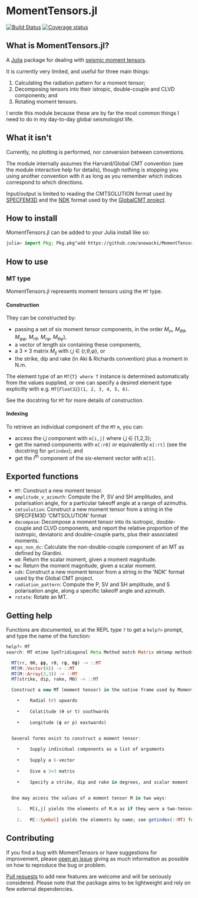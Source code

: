 # MomentTensors.jl

[![Build Status](https://github.com/anowacki/MomentTensors.jl/workflows/CI/badge.svg)](https://github.com/anowacki/MomentTensors.jl/actions)
[![Coverage status](https://codecov.io/gh/anowacki/MomentTensors.jl/branch/master/graph/badge.svg?token=knbujQ671A)](https://codecov.io/gh/anowacki/MomentTensors.jl)

## What is MomentTensors.jl?
A [Julia](http://julialang.org) package for dealing with [seismic moment
tensors](https://earthquake.usgs.gov/learn/glossary/?term=moment%20tensor).

It is currently very limited, and useful for three main things:

1. Calculating the radiation pattern for a moment tensor;
2. Decomposing tensors into their istropic, double-couple and CLVD
   components; and
3. Rotating moment tensors.

I wrote this module because these are by far the most common things I need to do
in my day-to-day global seismologist life.

## What it isn't
Currently, no plotting is performed, nor conversion between conventions.

The module internally assumes the Harvard/Global CMT convention (see the module
interactive help for details), though nothing is stopping you using another
convention with it as long as you remember which indices correspond to which
directions.

Input/output is limited to reading the CMTSOLUTION format used by
[SPECFEM3D](https://github.com/geodynamics/specfem3d) and the
[NDK](http://www.ldeo.columbia.edu/~gcmt/projects/CMT/catalog/allorder.ndk_explained)
format used by the [GlobalCMT project](https://globalcmt.org).

## How to install
MomentTensors.jl can be added to your Julia install like so:

```julia
julia> import Pkg; Pkg.pkg"add https://github.com/anowacki/MomentTensors.jl"
```


## How to use
### MT type
MomentTensors.jl represents moment tensors using the `MT` type.

#### Construction
They can be constructed by:
- passing a set of six moment tensor components, in the order
  _M<sub>rr</sub>, M<sub>θθ</sub>, M<sub>φφ</sub>,
  M<sub>rθ</sub>, M<sub>rφ</sub>, M<sub>θφ</sub>_),
- a vector of length six containing these components,
- a 3 × 3 matrix _M<sub>ij</sub>_ with
  _i,j_ ∈ {_r,θ,φ_}, or
- the strike, dip and rake (in Aki & Richards convention) plus a moment
  in N.m.

The element type of an `MT{T} where T` instance is determined
automatically from the values supplied, or one can specify a
desired element type explicitly with e.g. `MT{Float32}(1, 2, 3, 4, 5, 6)`.

See the docstring for `MT` for more details of construction.

#### Indexing
To retrieve an individual component of the `MT` `m`, you can:
- access the _i,j_ component with `m[i,j]` where _i,j_ ∈ {1,2,3};
- get the named components with `m[:rθ]` or equivalently `m[:rt]`
  (see the docstring for `getindex`); and
- get the _I_<sup>th</sup> component of the six-element vector with
  `m[I]`.


## Exported functions

- `MT`: Construct a new moment tensor.
- `amplitude_v_azimuth`: Compute the P, SV and SH amplitudes, and polarisation angle,
  for a particular takeoff angle at a range of azimuths.
- `cmtsolution`: Construct a new moment tensor from a string in the SPECFEM3D 'CMTSOLUTION'
   format
- `decompose`: Decompose a moment tensor into its isotropic, double-couple
  and CLVD components, and report the relative proportion of the isotropic,
  deviatoric and double-couple parts, plus their associated moments.
- `eps_non_dc`: Calculate the non-double-couple component of an MT as
  defined by Giardini.
- `m0`: Return the scalar moment, given a moment magnitude.
- `mw`: Return the moment magnitude, given a scalar moment.
- `ndk`: Construct a new moment tensor from a string in the 'NDK' format used by
  the Global CMT project.
- `radiation_pattern`: Compute the P, SV and SH amplitude, and S polarisation angle,
  along a specific takeoff angle and azimuth.
- `rotate`: Rotate an MT.


## Getting help
Functions are documented, so at the REPL type `?` to get a `help?>` prompt,
and type the name of the function:

```julia
help?> MT
search: MT mtime SymTridiagonal Meta Method match Matrix mktemp methods matchall

  MT(rr, θθ, ϕϕ, rθ, rϕ, θϕ) -> ::MT
  MT(M::Vector(6)) -> ::MT
  MT(M::Array(3,3)) -> ::MT
  MT(strike, dip, rake, M0) -> ::MT

  Construct a new MT (moment tensor) in the native frame used by MomentTensors:

    •    Radial (r) upwards
      
    •    Colatitude (θ or t) southwards
      
    •    Longitude (ϕ or p) eastwards)
      

  Several forms exist to construct a moment tensor:

    •    Supply individual components as a list of arguments
      
    •    Supply a 6-vector
      
    •    Give a 3×3 matrix
      
    •    Specify a strike, dip and rake in degrees, and scalar moment (N.m)
      

  One may access the values of a moment tensor M in two ways:

    1.   M[i,j] yields the elements of M.m as if they were a two-tensor
      
    2.   M[::Symbol] yields the elements by name; see getindex(::MT) for details
```

## Contributing
If you find a bug with MomentTensors or have suggestions for improvement,
please
[open an issue](https://github.com/anowacki/MomentTensors.jl/issues/new/choose)
giving as much information as possible on how to reproduce the bug or problem.

[Pull requests](https://github.com/anowacki/MomentTensors.jl/compare)
to add new features are welcome and will be seriously
considered.  Please note that the package aims to be lightweight and
rely on few external dependencies.
